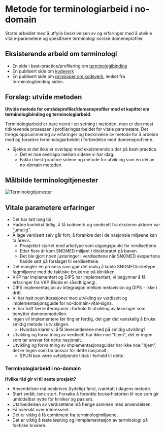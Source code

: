 # Metode for terminologiarbeid i no-domain

Starte arbeidet med å utfylle beskrivelsen av og erfaringer med å utvikle vitale-parametere og spesifisere terminologi norske domeneprofiler.

## Eksisterende arbeid om terminologi

* En side i best-practice/profilering om [terminologibinding](terminologibinding.md)
* En publisert side om [kodeverk](codesystem.md)
* En publisert side om [prinsipper om kodeverk](prinsipper_kodeverk.md), lenket fra terminologibinding siden.

## Forslag: utvide metoden

**Utvide metode for områdeprofiler/domeneprofiler med et kapittel om terminologibinding og terminologiarbeid.**  

Terminologiarbeid er bare nevnt i en setning i metoden, men er den mest tidkrevende prosessen i profileringsarbeidet for vitale parametere. Det trengs oppsummering av erfaringer og beskrivelse av metode for å arbeide med og forankre terminologiarbeidet i forbindelse med domeneprofilene.  

* Sjekke at det ikke er overlapp med eksisterende sider på best-practice.
  * Det er noe overlapp mellom sidene vi har idag.
  * Fakta i best-practice sidene og metode for utvikling som en del av no-domain metoden.

## Målbilde terminologitjenester

![Terminologitjenester](https://www.plantuml.com/plantuml/svg/JSqn3i8m343HdLF00LgFI4mT6H1tS1mhDKhYo7PKSNjWO_hBbzxcWHQprTD5EjMP-Rn73By158bzffMqmVrnVQeT-8R47iimf11YC3mWs9fqhLe4BR5ao4eEqh2mBwxJYF-dU75d3xPr_DYDU_xs0m00)

## Vitale parametere erfaringer

* Det har tatt lang tid.
* Hadde kontekst tidlig, å få kodeverk og verdisett fra eksterne aktører var "umulig".
* Å lage verdisett selv går fort, å forankre det i de nasjonale miljøene kan ta årevis.
  * Prosjektet startet med arketype som utgangspunkt for verdisettene.
  * Etter flere år kom SNOMED miljøet i direktoratet på banen.
  * Det ble gjort noen justeringer i verdisettene når SNOMED ekspertene hadde sett på forslaget til verdisettene.
* Det mangler en prosess som gjør det mulig å koble SNOMED/arketype fagmiljøene med de faktiske brukerne på klinikken.  
* VKP har implementert og DIPS har implementert, vi begynner å få erfaringer fra VKP (Bodø er såvidt igang).
* DIPS implementasjon av integrasjon mellom metavision og DIPS - ikke i drift.
* Vi har hatt noen iterasjoner med utvikling av verdisett og implementasjonsguide for no-domain-vital-signs.
* Vi har hatt færre iterasjoner i forhold til utvikling av løsninger som benytter domenemodellen.
* Ingen vil implementere før ting er ferdig, det gjør det vanskelig å bruke smidig metode i utviklingen.
  * Hvordan klarer vi å få leverandørene med på smidig utvikling?
* Utvikling og forvaltning av verdisett har ikke noe "hjem", det er ingen som tar ansvar for dette nasjonalt.
* Utvikling og forvaltning av implementasjonsguider har ikke noe "hjem", det er ingen som tar ansvar for dette nasjonalt.
  * SPUN kan være avhjelpende tiltak i forhold til dette.

### Terminologiarbeid i no-domain

**Hvilke råd gir vi til neste prosjekt?**

* Anvendelsen må beskrives (tydelig) først, ivaretatt i dagens metode.  
* Start smått, tenk stort. Forsøke å forenkle brukerhistorien til noe som gir umiddelbar nytte for kliniker og pasient.
* Utarbeidelsen av verdisettene må henge sammen med anvendelsen.  
* Få oversikt over interessent.
* Det er viktig å få comitment fra terminologimiljøene.
* Det er viktig å teste løsning og immplementasjon av terminologi på faktiske brukere.
